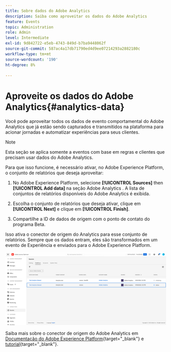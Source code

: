 ```yaml
---
title: Sobre dados do Adobe Analytics
description: Saiba como aproveitar os dados do Adobe Analytics
feature: Events
topic: Administration
role: Admin
level: Intermediate
exl-id: 9d842722-e5eb-4743-849d-b7ba9448062f
source-git-commit: 587ac4a17db71790ed4d9ee07214293a2882180c
workflow-type: tm+mt
source-wordcount: '190'
ht-degree: 8%

---
```


# Aproveite os dados do Adobe Analytics{#analytics-data}

Você pode aproveitar todos os dados de evento comportamental do Adobe Analytics que já estão sendo capturados e transmitidos na plataforma para acionar jornadas e automatizar experiências para seus clientes.

>[!NOTE]
>
>Esta seção se aplica somente a eventos com base em regras e clientes que precisam usar dados do Adobe Analytics.

Para que isso funcione, é necessário ativar, no Adobe Experience Platform, o conjunto de relatórios que deseja aproveitar:

1. No Adobe Experience Platform, selecione **[!UICONTROL Sources]** then **[!UICONTROL Add data]** na seção Adobe Analytics . A lista de conjuntos de relatórios disponíveis do Adobe Analytics é exibida.

1. Escolha o conjunto de relatórios que deseja ativar, clique em **[!UICONTROL Next]** e clique em **[!UICONTROL Finish]**.

1. Compartilhe a ID de dados de origem com o ponto de contato do programa Beta.

Isso ativa o conector de origem do Analytics para esse conjunto de relatórios. Sempre que os dados entram, eles são transformados em um evento de Experiência e enviados para o Adobe Experience Platform.

![](assets/jo-event9.png)

Saiba mais sobre o conector de origem do Adobe Analytics em  [Documentação do Adobe Experience Platform](https://experienceleague.adobe.com/docs/experience-platform/sources/connectors/adobe-applications/analytics.html?lang=pt-BR){target=&quot;_blank&quot;} e [tutorial](https://experienceleague.adobe.com/docs/experience-platform/sources/ui-tutorials/create/adobe-applications/analytics.html?lang=pt-BR){target=&quot;_blank&quot;}.
